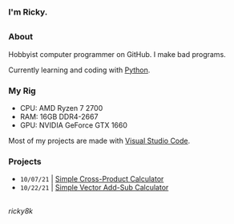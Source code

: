 ### I'm Ricky.
##
### About
Hobbyist computer programmer on GitHub. I make bad programs.

Currently learning and coding with [Python](https://www.python.org/).

### My Rig
- CPU: AMD Ryzen 7 2700
- RAM: 16GB DDR4-2667
- GPU: NVIDIA GeForce GTX 1660

Most of my projects are made with [Visual Studio Code](https://code.visualstudio.com/).

### Projects
- `10/07/21` | [Simple Cross-Product Calculator](https://github.com/ricky8k/Simple-Cross-Product-Calculator)
- `10/22/21` | [Simple Vector Add-Sub Calculator](https://github.com/ricky8k/Simple-Vector-Add-Sub-Calculator)

##
*ricky8k*
